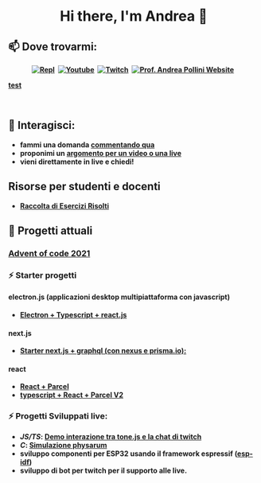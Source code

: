 <p>
  <h1 align="center"><b>Hi there, I'm Andrea 👋</h1>
</p>

## 📫 Dove trovarmi:

<p align="center">
<a href="https://replit.com/@professorandrea"><img src="https://img.shields.io/badge/REPLIT-ee6600?style=for-the-badge&logo=repl&logoColor=black" alt="Repl" /></a>&nbsp;
<a href="http://bit.ly/AndreaPolliniYT"><img src="https://img.shields.io/badge/YouTube-FF0000?style=for-the-badge&logo=youtube&logoColor=white" alt="Youtube" /></a>&nbsp;
<a href="https://www.twitch.tv/profandreapollini"><img src="https://img.shields.io/badge/Twitch-9146FF?style=for-the-badge&logo=twitch&logoColor=white" alt="Twitch" /></a>&nbsp;
<a href="https://andreapollini.com"><img src="https://img.shields.io/badge/website-440000?style=for-the-badge&logo=repl&logoColor=white" alt="Prof. Andrea Pollini Website" /></a>&nbsp;

 [test](https://github.com/ProfAndreaPollini/ProfAndreaPollini/blob/dec4d038568b042bd1e798be2550e566962c0ca7/programmi-cpp.md)
</p>
<br />


<!--
**ProfAndreaPollini/ProfAndreaPollini** is a ✨ _special_ ✨ repository because its `README.md` (this file) appears on your GitHub profile.

Here are some ideas to get you started:

- 🔭 I’m currently working on ...
- 🌱 I’m currently learning ...
- 👯 I’m looking to collaborate on ...
- 🤔 I’m looking for help with ...
- 💬 Ask me about ...
- 📫 How to reach me: ...
- 😄 Pronouns: ...
- ⚡ Fun fact: ...
-->

## 💬 Interagisci:
  - fammi una domanda [commentando qua](https://github.com/ProfAndreaPollini/ProfAndreaPollini/issues/1)
  - proponimi un [argomento per un video o una live](https://github.com/ProfAndreaPollini/profandreapollini-youtube-videos/issues)
  - vieni direttamente in live e chiedi!

## Risorse per studenti e docenti

- [Raccolta di Esercizi Risolti](https://github.com/ProfAndreaPollini/ProfAndreaPollini/blob/d2cd1af6ca1dcc323638a0215180c3a8e1222f4d/esercizi-cpp.md)

## 🔭 Progetti attuali

### [Advent of code 2021](https://github.com/ProfAndreaPollini/ProfAndreaPollini/blob/8e876f28511c9c4892440f99d5f0f15e69326188/advent-of-code-2021.md)

### ⚡  Starter progetti 

#### electron.js (applicazioni desktop multipiattaforma con javascript)
  - [Electron + Typescript + react.js](https://github.com/ProfAndreaPollini/electron-boilerplate-typescript-react)

#### next.js

  - [Starter next.js + graphql (con nexus e prisma.io):](https://github.com/ProfAndreaPollini/nextjs-graphql-nexus-template)
  
#### react

   - [React + Parcel](https://github.com/ProfAndreaPollini/react-parcel-simple-starter)
   - [typescript + React + Parcel V2](https://github.com/ProfAndreaPollini/parcel-react-typescript-template)
    
### ⚡ Progetti Sviluppati live:
   - *JS/TS*: [Demo interazione tra tone.js e la chat di twitch](https://github.com/ProfAndreaPollini/tonejs-demo)
   - *C*: [Simulazione physarum](ProfAndreaPollini/physarum-simulation-c-raylib)  
  - sviluppo componenti per ESP32 usando il framework espressif ([esp-idf](https://docs.espressif.com/projects/esp-idf/en/latest/esp32/))
  - sviluppo di bot per twitch per il supporto alle live.
  

